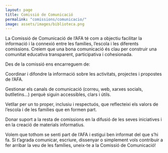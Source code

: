 ```yaml
---
layout: page
title: Comissió de Comunicació
permalink: "comissions/comunicacio/"
image: assets/images/biblioteca.png
---
```


La Comissió de Comunicació de l’AFA té com a objectiu facilitar la informació i la connexió entre les famílies, l’escola i les diferents comissions. Creiem que una bona comunicació és clau per construir una comunitat educativa transparent, participativa i cohesionada.

Des de la comissió ens encarreguem de:

Coordinar i difondre la informació sobre les activitats, projectes i propostes de l’AFA.

Gestionar els canals de comunicació (correu, web, xarxes socials, butlletins...) perquè siguin accessibles, clars i útils.

Vetllar per un to proper, inclusiu i respectuós, que reflecteixi els valors de l’escola i de les famílies que en formen part.

Donar suport a la resta de comissions en la difusió de les seves iniciatives i en la creació de materials informatius.

Volem que tothom se senti part de l’AFA i estigui ben informat del que s’hi fa. Si t’agrada comunicar, escriure, dissenyar o simplement vols contribuir a fer arribar la veu de les famílies, uneix-te a la Comissió de Comunicació!